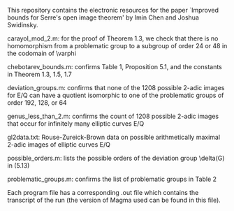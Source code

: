 
This repository contains the electronic resources for the paper `Improved bounds for Serre's open image theorem' by Imin Chen and Joshua Swidinsky.

carayol_mod_2.m: for the proof of Theorem 1.3, we check that there is no homomorphism from a problematic group to a subgroup of order 24 or 48 in the codomain of \varphi

chebotarev_bounds.m: confirms Table 1, Proposition 5.1, and the constants in Theorem 1.3, 1.5, 1.7

deviation_groups.m: confirms that none of the 1208 possible 2-adic images for E/Q can have a quotient isomorphic to one of the problematic groups of order 192, 128, or 64

genus_less_than_2.m: confirms the count of 1208 possible 2-adic images that occur for infinitely many elliptic curves E/Q

gl2data.txt: Rouse-Zureick-Brown data on possible arithmetically maximal 2-adic images of elliptic curves E/Q

possible_orders.m: lists the possible orders of the deviation group \delta(G) in (5.13)

problematic_groups.m: confirms the list of problematic groups in Table 2

Each program file has a corresponding .out file which contains the transcript of the run (the version of Magma used can be found in this file). 
